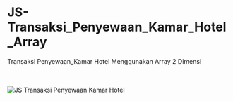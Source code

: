 # JS-Transaksi_Penyewaan_Kamar_Hotel_Array
Transaksi Penyewaan_Kamar Hotel
Menggunakan Array 2 Dimensi

</br></br>
![JS Transaksi Penyewaan Kamar Hotel](https://user-images.githubusercontent.com/80883842/144798505-f2ccfe5c-2f6f-4579-886a-f43adcd6736e.JPG)
